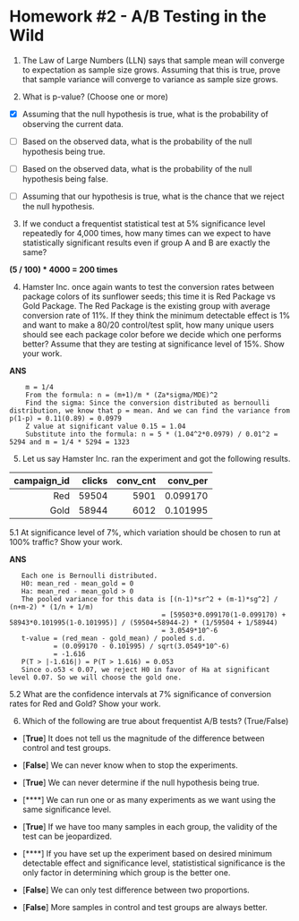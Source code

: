 # Homework #2 - A/B Testing in the Wild

1. The Law of Large Numbers (LLN) says that sample mean will converge to expectation as sample size grows. Assuming that this is true, prove that sample variance will converge to variance as sample size grows. 

2. What is p-value? (Choose one or more)

* [x] Assuming that the null hypothesis is true, what is the probability of observing the current data.

* [ ] Based on the observed data, what is the probability of the null hypothesis being true.

* [ ] Based on the observed data, what is the probability of the null hypothesis being false.

* [ ] Assuming that our hypothesis is true, what is the chance that we reject the null hypothesis.

3. If we conduct a frequentist statistical test at 5% significance level repeatedly for 4,000 times, how many times can we expect to have statistically significant results even if group A and B are exactly the same?

**(5 / 100) * 4000 = 200 times**

4. Hamster Inc. once again wants to test the conversion rates between package colors of its sunflower seeds; this time it is Red Package vs Gold Package. The Red Package is the existing group with average conversion rate of 11%. If they think the minimum detectable effect is 1% and want to make a 80/20 control/test split, how many unique users should see each package color before we decide which one performs better? Assume that they are testing at significance level of 15%. Show your work.

**ANS** 

        m = 1/4
        From the formula: n = (m+1)/m * (Za*sigma/MDE)^2
        Find the sigma: Since the conversion distributed as bernoulli distribution, we know that p = mean. And we can find the variance from p(1-p) = 0.11(0.89) = 0.0979
        Z value at significant value 0.15 = 1.04
        Substitute into the formula: n = 5 * (1.04^2*0.0979) / 0.01^2 = 5294 and m = 1/4 * 5294 = 1323

5. Let us say Hamster Inc. ran the experiment and got the following results. 

| campaign_id | clicks | conv_cnt | conv_per |
|------------:|-------:|---------:|---------:|
|         Red |  59504 |     5901 | 0.099170 |
|        Gold |  58944 |     6012 | 0.101995 |

5.1 At significance level of 7%, which variation should be chosen to run at 100% traffic? Show your work.

**ANS** 

       Each one is Bernoulli distributed.
       H0: mean_red - mean_gold = 0
       Ha: mean_red - mean_gold > 0
       The pooled variance for this data is [(n-1)*sr^2 + (m-1)*sg^2] / (n+m-2) * (1/n + 1/m) 
                                          = [59503*0.099170(1-0.099170) + 58943*0.101995(1-0.101995)] / (59504+58944-2) * (1/59504 + 1/58944)
                                          = 3.0549*10^-6
       t-value = (red_mean - gold_mean) / pooled s.d.
               = (0.099170 - 0.101995) / sqrt(3.0549*10^-6)
               = -1.616
       P(T > |-1.616|) = P(T > 1.616) = 0.053
       Since o.o53 < 0.07, we reject H0 in favor of Ha at significant level 0.07. So we will choose the gold one.

5.2 What are the confidence intervals at 7% significance of conversion rates for Red and Gold? Show your work.


6. Which of the following are true about frequentist A/B tests? (True/False)

* [**True**] It does not tell us the magnitude of the difference between control and test groups.

* [**False**] We can never know when to stop the experiments.

* [**True**] We can never determine if the null hypothesis being true.

* [****] We can run one or as many experiments as we want using the same significance level.

* [**True**] If we have too many samples in each group, the validity of the test can be jeopardized.

* [****] If you have set up the experiment based on desired minimum detectable effect and significance level, statististical significance is the only factor in determining which group is the better one.

* [**False**] We can only test difference between two proportions.

* [**False**] More samples in control and test groups are always better.
